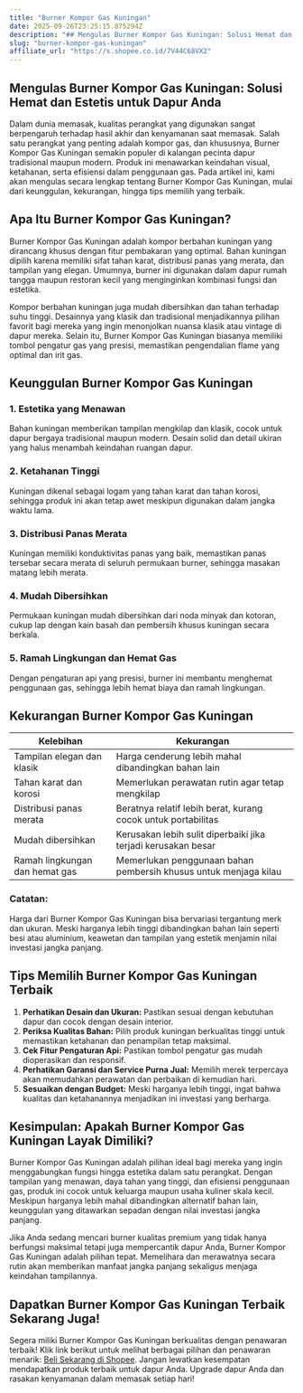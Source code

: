 ```yaml
---
title: "Burner Kompor Gas Kuningan"
date: 2025-09-26T23:25:15.875294Z
description: "## Mengulas Burner Kompor Gas Kuningan: Solusi Hemat dan Estetis untuk Dapur Anda..."
slug: "burner-kompor-gas-kuningan"
affiliate_url: "https://s.shopee.co.id/7V44C68VX2"
---
```

## Mengulas Burner Kompor Gas Kuningan: Solusi Hemat dan Estetis untuk Dapur Anda

Dalam dunia memasak, kualitas perangkat yang digunakan sangat berpengaruh terhadap hasil akhir dan kenyamanan saat memasak. Salah satu perangkat yang penting adalah kompor gas, dan khususnya, Burner Kompor Gas Kuningan semakin populer di kalangan pecinta dapur tradisional maupun modern. Produk ini menawarkan keindahan visual, ketahanan, serta efisiensi dalam penggunaan gas. Pada artikel ini, kami akan mengulas secara lengkap tentang Burner Kompor Gas Kuningan, mulai dari keunggulan, kekurangan, hingga tips memilih yang terbaik.

## Apa Itu Burner Kompor Gas Kuningan?

Burner Kompor Gas Kuningan adalah kompor berbahan kuningan yang dirancang khusus dengan fitur pembakaran yang optimal. Bahan kuningan dipilih karena memiliki sifat tahan karat, distribusi panas yang merata, dan tampilan yang elegan. Umumnya, burner ini digunakan dalam dapur rumah tangga maupun restoran kecil yang menginginkan kombinasi fungsi dan estetika.

Kompor berbahan kuningan juga mudah dibersihkan dan tahan terhadap suhu tinggi. Desainnya yang klasik dan tradisional menjadikannya pilihan favorit bagi mereka yang ingin menonjolkan nuansa klasik atau vintage di dapur mereka. Selain itu, Burner Kompor Gas Kuningan biasanya memiliki tombol pengatur gas yang presisi, memastikan pengendalian flame yang optimal dan irit gas.

## Keunggulan Burner Kompor Gas Kuningan

### 1. Estetika yang Menawan
Bahan kuningan memberikan tampilan mengkilap dan klasik, cocok untuk dapur bergaya tradisional maupun modern. Desain solid dan detail ukiran yang halus menambah keindahan ruangan dapur.

### 2. Ketahanan Tinggi
Kuningan dikenal sebagai logam yang tahan karat dan tahan korosi, sehingga produk ini akan tetap awet meskipun digunakan dalam jangka waktu lama.

### 3. Distribusi Panas Merata
Kuningan memiliki konduktivitas panas yang baik, memastikan panas tersebar secara merata di seluruh permukaan burner, sehingga masakan matang lebih merata.

### 4. Mudah Dibersihkan
Permukaan kuningan mudah dibersihkan dari noda minyak dan kotoran, cukup lap dengan kain basah dan pembersih khusus kuningan secara berkala.

### 5. Ramah Lingkungan dan Hemat Gas
Dengan pengaturan api yang presisi, burner ini membantu menghemat penggunaan gas, sehingga lebih hemat biaya dan ramah lingkungan.

## Kekurangan Burner Kompor Gas Kuningan

| Kelebihan | Kekurangan |
|------------|--------------|
| Tampilan elegan dan klasik | Harga cenderung lebih mahal dibandingkan bahan lain |
| Tahan karat dan korosi | Memerlukan perawatan rutin agar tetap mengkilap |
| Distribusi panas merata | Beratnya relatif lebih berat, kurang cocok untuk portabilitas |
| Mudah dibersihkan | Kerusakan lebih sulit diperbaiki jika terjadi kerusakan besar |
| Ramah lingkungan dan hemat gas | Memerlukan penggunaan bahan pembersih khusus untuk menjaga kilau |

### Catatan:
Harga dari Burner Kompor Gas Kuningan bisa bervariasi tergantung merk dan ukuran. Meski harganya lebih tinggi dibandingkan bahan lain seperti besi atau aluminium, keawetan dan tampilan yang estetik menjamin nilai investasi jangka panjang.

## Tips Memilih Burner Kompor Gas Kuningan Terbaik

1. **Perhatikan Desain dan Ukuran:** Pastikan sesuai dengan kebutuhan dapur dan cocok dengan desain interior.
2. **Periksa Kualitas Bahan:** Pilih produk kuningan berkualitas tinggi untuk memastikan ketahanan dan penampilan tetap maksimal.
3. **Cek Fitur Pengaturan Api:** Pastikan tombol pengatur gas mudah dioperasikan dan responsif.
4. **Perhatikan Garansi dan Service Purna Jual:** Memilih merek terpercaya akan memudahkan perawatan dan perbaikan di kemudian hari.
5. **Sesuaikan dengan Budget:** Meski harganya lebih tinggi, ingat bahwa kualitas dan ketahanannya menjadikan ini investasi yang berharga.

## Kesimpulan: Apakah Burner Kompor Gas Kuningan Layak Dimiliki?

Burner Kompor Gas Kuningan adalah pilihan ideal bagi mereka yang ingin menggabungkan fungsi hingga estetika dalam satu perangkat. Dengan tampilan yang menawan, daya tahan yang tinggi, dan efisiensi penggunaan gas, produk ini cocok untuk keluarga maupun usaha kuliner skala kecil. Meskipun harganya lebih mahal dibandingkan alternatif bahan lain, keunggulan yang ditawarkan sepadan dengan nilai investasi jangka panjang.

Jika Anda sedang mencari burner kualitas premium yang tidak hanya berfungsi maksimal tetapi juga mempercantik dapur Anda, Burner Kompor Gas Kuningan adalah pilihan tepat. Memelihara dan merawatnya secara rutin akan memberikan manfaat jangka panjang sekaligus menjaga keindahan tampilannya.

## Dapatkan Burner Kompor Gas Kuningan Terbaik Sekarang Juga!

Segera miliki Burner Kompor Gas Kuningan berkualitas dengan penawaran terbaik! Klik link berikut untuk melihat berbagai pilihan dan penawaran menarik: [Beli Sekarang di Shopee](https://s.shopee.co.id/7V44C68VX2). Jangan lewatkan kesempatan mendapatkan produk terbaik untuk dapur Anda. Upgrade dapur Anda dan rasakan kenyamanan dalam memasak setiap hari!